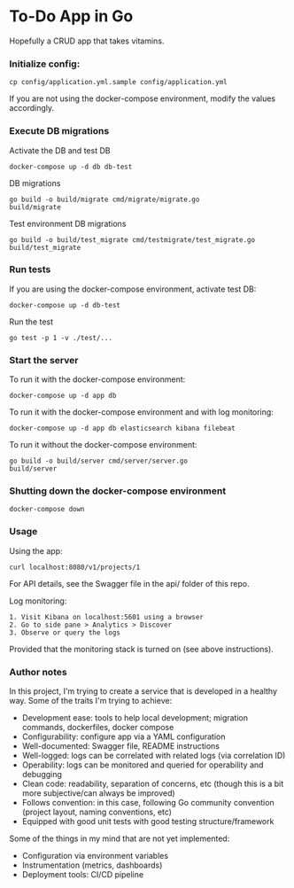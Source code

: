 # To-Do App in Go

Hopefully a CRUD app that takes vitamins.

### Initialize config:

```
cp config/application.yml.sample config/application.yml
```

If you are not using the docker-compose environment, modify the values accordingly.

### Execute DB migrations

Activate the DB and test DB
```
docker-compose up -d db db-test
```

DB migrations
```
go build -o build/migrate cmd/migrate/migrate.go
build/migrate
```

Test environment DB migrations
```
go build -o build/test_migrate cmd/testmigrate/test_migrate.go
build/test_migrate
```

### Run tests

If you are using the docker-compose environment, activate test DB:
```
docker-compose up -d db-test
```

Run the test
```
go test -p 1 -v ./test/...
```

### Start the server


To run it with the docker-compose environment:
```
docker-compose up -d app db
```

To run it with the docker-compose environment and with log monitoring:
```
docker-compose up -d app db elasticsearch kibana filebeat
```

To run it without the docker-compose environment:
```
go build -o build/server cmd/server/server.go
build/server
```

### Shutting down the docker-compose environment

```
docker-compose down
```

### Usage

Using the app:
```
curl localhost:8080/v1/projects/1
```
For API details, see the Swagger file in the api/ folder of this repo.

Log monitoring:
```
1. Visit Kibana on localhost:5601 using a browser
2. Go to side pane > Analytics > Discover
3. Observe or query the logs
```
Provided that the monitoring stack is turned on (see above instructions).

### Author notes

In this project, I'm trying to create a service that is developed in a healthy way. Some of the traits I'm trying to achieve:
- Development ease: tools to help local development; migration commands, dockerfiles, docker compose
- Configurability: configure app via a YAML configuration
- Well-documented: Swagger file, README instructions
- Well-logged: logs can be correlated with related logs (via correlation ID)
- Operability: logs can be monitored and queried for operability and debugging
- Clean code: readability, separation of concerns, etc (though this is a bit more subjective/can always be improved)
- Follows convention: in this case, following Go community convention (project layout, naming conventions, etc)
- Equipped with good unit tests with good testing structure/framework

Some of the things in my mind that are not yet implemented:
- Configuration via environment variables
- Instrumentation (metrics, dashboards)
- Deployment tools: CI/CD pipeline
